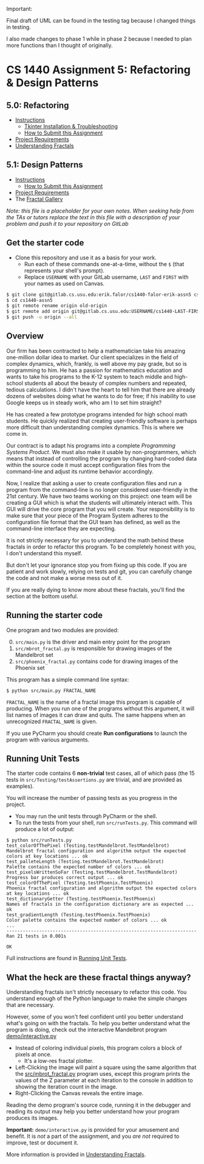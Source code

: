 Important:

Final draft of UML can be found in the testing tag because I changed 
things in testing.

I also made changes to phase 1 while in phase 2 because I needed to plan 
more functions than I thought of originally.


# CS 1440 Assignment 5: Refactoring & Design Patterns

## 5.0: Refactoring
*   [Instructions](./instructions/5.0-README.md)
    *   [Tkinter Installation & Troubleshooting](./instructions/Tkinter.md)
    *   [How to Submit this Assignment](./instructions/How_To_Submit.md)
*   [Project Requirements](./instructions/5.0-Requirements.md)
*   [Understanding Fractals](./instructions/Fractals.md)

## 5.1: Design Patterns
*   [Instructions](./instructions/5.1-README.md)
    *   [How to Submit this Assignment](./instructions/How_To_Submit.md)
*   [Project Requirements](./instructions/5.1-Requirements.md)
*   The [Fractal Gallery](./data/README.md)


*Note: this file is a placeholder for your own notes.  When seeking help from the TAs or tutors replace the text in this file with a description of your problem and push it to your repository on GitLab*

## Get the starter code

*   Clone this repository and use it as a basis for your work.
    *   Run each of these commands one-at-a-time, without the `$` (that represents your shell's prompt).
    *   Replace `USERNAME` with your GitLab username, `LAST` and `FIRST` with your names as used on Canvas.

```bash
$ git clone git@gitlab.cs.usu.edu:erik.falor/cs1440-falor-erik-assn5 cs1440-assn5
$ cd cs1440-assn5
$ git remote rename origin old-origin
$ git remote add origin git@gitlab.cs.usu.edu:USERNAME/cs1440-LAST-FIRST-assn5.git
$ git push -u origin --all
```


## Overview

Our firm has been contracted to help a mathematician take his amazing
one-million dollar idea to market.  Our client specializes in the field of
complex dynamics, which, frankly, is well above my pay grade, but so is
programming to him.  He has a passion for mathematics education and wants to
take his programs to the K-12 system to teach middle and high-school students
all about the beauty of complex numbers and repeated, tedious calculations.  I
didn't have the heart to tell him that there are already dozens of websites
doing what he wants to do for free; if his inability to use Google keeps us in
steady work, who am I to set him straight?

He has created a few prototype programs intended for high school math students.
He quickly realized that creating user-friendly software is perhaps more
difficult than understanding complex dynamics.  This is where we come in.

Our contract is to adapt his programs into a complete *Programming Systems
Product*.  We must also make it usable by non-programmers, which means that
instead of controlling the program by changing hard-coded data within the
source code it must accept configuration files from the command-line and
adjust its runtime behavior accordingly.

Now, I realize that asking a user to create configuration files and run a
program from the command-line is no longer considered user-friendly in the
21st century.  We have two teams working on this project: one team will be
creating a GUI which is what the students will ultimately interact with.  This
GUI will drive the core program that you will create.  Your responsibility is
to make sure that your piece of the Program System adheres to the
configuration file format that the GUI team has defined, as well as the
command-line interface they are expecting.

It is not strictly necessary for you to understand the math behind these
fractals in order to refactor this program.  To be completely honest with you,
I don't understand this myself.

But don't let your ignorance stop you from fixing up this code.  If you are
patient and work slowly, relying on tests and git, you can carefully change the
code and not make a worse mess out of it.

If you are really dying to know more about these fractals, you'll find the
section at the bottom useful.



## Running the starter code

One program and two modules are provided:

0.  `src/main.py` is the driver and main entry point for the program
1.  `src/mbrot_fractal.py` is responsible for drawing images of the Mandelbrot set
2.  `src/phoenix_fractal.py` contains code for drawing images of the Phoenix set

This program has a simple command line syntax:

```
$ python src/main.py FRACTAL_NAME
```

`FRACTAL_NAME` is the name of a fractal image this program is capable of
producing.  When you run one of the programs without this argument, it will
list names of images it can draw and quits.  The same happens when an
unrecognized `FRACTAL_NAME` is given.

If you use PyCharm you should create **Run configurations** to launch the
program with various arguments.



## Running Unit Tests

The starter code contains 6 **non-trivial** test cases, all of which pass (the 15 tests in `src/Testing/testAssertions.py` are trivial, and are provided as examples).

You will increase the number of passing tests as you progress in the project.

*   You may run the unit tests through PyCharm or the shell.
*   To run the tests from your shell, run `src/runTests.py`.  This command will produce a lot of output:

```
$ python src/runTests.py
test_colorOfThePixel (Testing.testMandelbrot.TestMandelbrot)
Mandelbrot fractal configuration and algorithm output the expected colors at key locations ... ok
test_palleteLength (Testing.testMandelbrot.TestMandelbrot)
Palette contains the expected number of colors ... ok
test_pixelsWrittenSoFar (Testing.testMandelbrot.TestMandelbrot)
Progress bar produces correct output ... ok
test_colorOfThePixel (Testing.testPhoenix.TestPhoenix)
Phoenix fractal configuration and algorithm output the expected colors at key locations ... ok
test_dictionaryGetter (Testing.testPhoenix.TestPhoenix)
Names of fractals in the configuration dictionary are as expected ... ok
test_gradientLength (Testing.testPhoenix.TestPhoenix)
Color palette contains the expected number of colors ... ok
...
----------------------------------------------------------------------
Ran 21 tests in 0.001s

OK
```

Full instructions are found in [Running Unit Tests](./instructions/Running_Unit_Tests.md).


## What the heck are these fractal things anyway?

Understanding fractals isn't strictly necessary to refactor this code.  You
understand enough of the Python language to make the simple changes that are
necessary.

However, some of you won't feel confident until you better understand what's
going on with the fractals.  To help you better understand what the program is
doing, check out the interactive Mandelbrot program [demo/interactive.py](./demo/interactive.py)

*   Instead of coloring individual pixels, this program colors a block of
    pixels at once.
    *   It's a low-res fractal plotter.
*   Left-Clicking the image will paint a square using the same algorithm that
    the [src/mbrot_fractal.py](./src/mbrot_fractal.py) program uses, except this
    program prints the values of the Z parameter at each iteration to the
    console in addition to showing the iteration count in the image.
*   Right-Clicking the Canvas reveals the entire image.

Reading the demo program's source code, running it in the debugger and reading
its output may help you better understand how your program produces its images.

**Important:** `demo/interactive.py` is provided for your amusement and
benefit.  It is *not* a part of the assignment, and you *are not* required to
improve, test or document it.

More information is provided in [Understanding Fractals](./instructions/Fractals.md).
